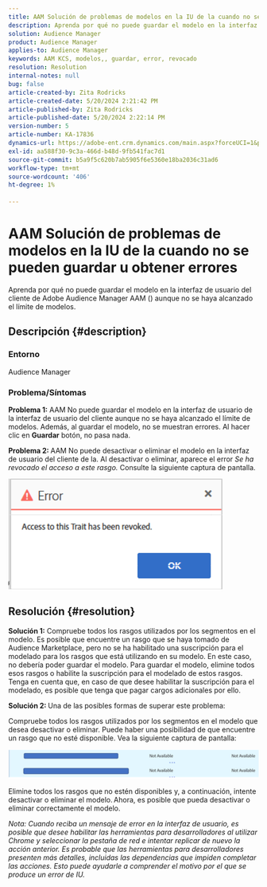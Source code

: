 ```yaml
---
title: AAM Solución de problemas de modelos en la IU de la cuando no se pueden guardar u obtener errores
description: Aprenda por qué no puede guardar el modelo en la interfaz de usuario del cliente de Adobe Audience Manager AAM () aunque no se haya alcanzado el límite de modelos.
solution: Audience Manager
product: Audience Manager
applies-to: Audience Manager
keywords: AAM KCS, modelos,, guardar, error, revocado
resolution: Resolution
internal-notes: null
bug: false
article-created-by: Zita Rodricks
article-created-date: 5/20/2024 2:21:42 PM
article-published-by: Zita Rodricks
article-published-date: 5/20/2024 2:22:14 PM
version-number: 5
article-number: KA-17836
dynamics-url: https://adobe-ent.crm.dynamics.com/main.aspx?forceUCI=1&pagetype=entityrecord&etn=knowledgearticle&id=40abfe45-b416-ef11-9f8a-6045bd026dc7
exl-id: aa588f30-9c3a-466d-b48d-9fb541fac7d1
source-git-commit: b5a9f5c620b7ab5905f6e5360e18ba2036c31ad6
workflow-type: tm+mt
source-wordcount: '406'
ht-degree: 1%

---
```


# AAM Solución de problemas de modelos en la IU de la cuando no se pueden guardar u obtener errores


Aprenda por qué no puede guardar el modelo en la interfaz de usuario del cliente de Adobe Audience Manager AAM () aunque no se haya alcanzado el límite de modelos.

## Descripción {#description}


### <b>Entorno</b>

Audience Manager



### <b>Problema/Síntomas</b>



<b>Problema 1:</b> AAM No puede guardar el modelo en la interfaz de usuario de la interfaz de usuario del cliente aunque no se haya alcanzado el límite de modelos. Además, al guardar el modelo, no se muestran errores. Al hacer clic en <b>Guardar</b> botón, no pasa nada.



<b>Problema 2: </b>AAM No puede desactivar o eliminar el modelo en la interfaz de usuario del cliente de la. Al desactivar o eliminar, aparece el error *Se ha revocado el acceso a este rasgo.* Consulte la siguiente captura de pantalla.





![](assets/___41abfe45-b416-ef11-9f8a-6045bd026dc7___.png)


## Resolución {#resolution}


<b>Solución 1:</b> Compruebe todos los rasgos utilizados por los segmentos en el modelo. Es posible que encuentre un rasgo que se haya tomado de Audience Marketplace, pero no se ha habilitado una suscripción para el modelado para los rasgos que está utilizando en su modelo. En este caso, no debería poder guardar el modelo. Para guardar el modelo, elimine todos esos rasgos o habilite la suscripción para el modelado de estos rasgos. Tenga en cuenta que, en caso de que desee habilitar la suscripción para el modelado, es posible que tenga que pagar cargos adicionales por ello.



<b>Solución 2: </b>Una de las posibles formas de superar este problema:

Compruebe todos los rasgos utilizados por los segmentos en el modelo que desea desactivar o eliminar. Puede haber una posibilidad de que encuentre un rasgo que no esté disponible. Vea la siguiente captura de pantalla:



![](assets/6ce5c786-9e7b-ec11-8d21-0022480aace4.png)

Elimine todos los rasgos que no estén disponibles y, a continuación, intente desactivar o eliminar el modelo. Ahora, es posible que pueda desactivar o eliminar correctamente el modelo.





*Nota: Cuando reciba un mensaje de error en la interfaz de usuario, es posible que desee habilitar las herramientas para desarrolladores al utilizar Chrome y seleccionar la pestaña de red e intentar replicar de nuevo la acción anterior. Es probable que las herramientas para desarrolladores presenten más detalles, incluidas las dependencias que impiden completar las acciones. Esto puede ayudarle a comprender el motivo por el que se produce un error de IU.*
